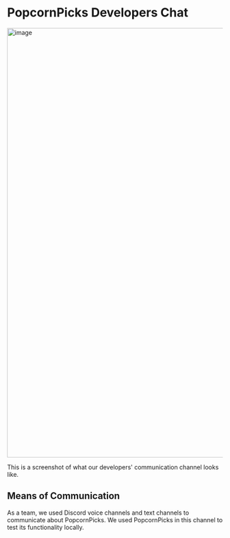 # PopcornPicks Developers Chat

<img width="1000" alt="image" src="https://github.com/user-attachments/assets/044f9d18-8804-4539-b8b1-c1124b69179d" />

This is a screenshot of what our developers' communication channel looks like.

## Means of Communication

As a team, we used Discord voice channels and text channels to communicate about PopcornPicks.
We used PopcornPicks in this channel to test its functionality locally.
